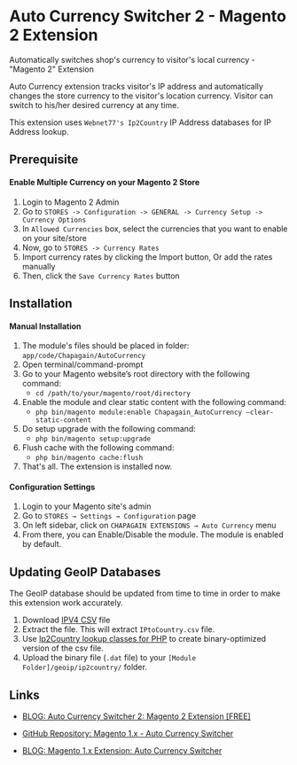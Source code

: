 # Auto Currency Switcher 2 - Magento 2 Extension

Automatically switches shop's currency to visitor's local currency - "Magento 2" Extension 

Auto Currency extension tracks visitor's IP address and automatically changes the store currency to the visitor's location currency. Visitor can switch to his/her desired currency at any time.

This extension uses `Webnet77's Ip2Country` IP Address databases for IP Address lookup. 

## Prerequisite ##

#### Enable Multiple Currency on your Magento 2 Store

1. Login to Magento 2 Admin
2. Go to `STORES -> Configuration -> GENERAL -> Currency Setup -> Currency Options`
3. In `Allowed Currencies` box, select the currencies that you want to enable on your site/store
4. Now, go to `STORES -> Currency Rates`
5. Import currency rates by clicking the Import button, Or add the rates manually
6. Then, click the `Save Currency Rates` button

## Installation ##

#### Manual Installation

1. The module's files should be placed in folder: `app/code/Chapagain/AutoCurrency`
2. Open terminal/command-prompt
3. Go to your Magento website’s root directory with the following command:
    - `cd /path/to/your/magento/root/directory`
4. Enable the module and clear static content with the following command:
    - `php bin/magento module:enable Chapagain_AutoCurrency –clear-static-content`
5. Do setup upgrade with the following command:
    - `php bin/magento setup:upgrade`
6. Flush cache with the following command:
    - `php bin/magento cache:flush`
7. That's all. The extension is installed now.

#### Configuration Settings

1. Login to your Magento site's admin
2. Go to `STORES → Settings → Configuration` page
3. On left sidebar, click on `CHAPAGAIN EXTENSIONS → Auto Currency` menu
4. From there, you can Enable/Disable the module. The module is enabled by default.

## Updating GeoIP Databases ##

The GeoIP database should be updated from time to time in order to make this extension work accurately. 

1. Download [IPV4 CSV](http://software77.net/geo-ip/) file
2. Extract the file. This will extract `IPtoCountry.csv` file.
3. Use [Ip2Country lookup classes for PHP](https://github.com/mgefvert/Ip2Country) to create binary-optimized version of the csv file.
4. Upload the binary file (`.dat` file) to your `[Module Folder]/geoip/ip2country/` folder.
    
## Links

- [BLOG: Auto Currency Switcher 2: Magento 2 Extension [FREE]](http://blog.chapagain.com.np/auto-currency-switcher-2-magento-2-extension-free/)

- [GitHub Repository: Magento 1.x - Auto Currency Switcher](https://github.com/chapagain/auto-currency-switcher)

- [BLOG: Magento 1.x Extension: Auto Currency Switcher](http://blog.chapagain.com.np/magento-extension-auto-currency-switcher-free/)
